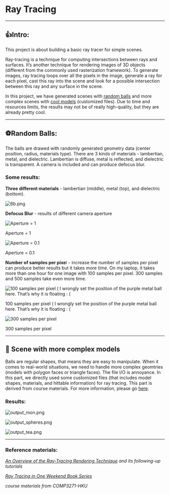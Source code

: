 # Ray Tracing

---

## 👍Intro:

This project is about building a basic ray tracer for simple scenes. 

Ray-tracing is a technique for computing intersections between rays and surfaces. It’s another technique for rendering images of 3D objects (different from the commonly used rasterization framework). To generate images, ray tracing loops over all the pixels in the image, generate a ray for each pixel, cast this ray into the scene and look for a possible intersection between this ray and any surface in the scene.

In this project, we have generated scenes with [random balls](https://github.com/SUcy6/ray-tracing/tree/main/ray-trace) and more complex scenes with [cool models](https://github.com/SUcy6/ray-tracing/tree/main/scene-raytrace1) (customized files). Due to time and resources limits, the results may not be of really high-quality, but they are already pretty cool.

---

## ⚽Random Balls:

The balls are drawed with randomly generated geometry data (center position, radius, materials type). There are 3 kinds of materials - lambertian, metal, and dielectric. Lambertian is diffuse, metal is reflected, and dielectric is transparent. A camera is included and can produce defocus blur.

### Some results:

**Three different materials** - lambertian (middle), metal (top), and dielectric (bottom).

![6b.png](Ray%20Tracing%20cd3871c112ea4ff3a7adfe37b2f1f095/6b.png)

**Defocus Blur** - results of different camera aperture

![Aperture = 1](Ray%20Tracing%20cd3871c112ea4ff3a7adfe37b2f1f095/7.png)

Aperture = 1

![Aperture = 0.1](Ray%20Tracing%20cd3871c112ea4ff3a7adfe37b2f1f095/8.png)

Aperture = 0.1

**Number of samples per pixe**l - increase the number of samples per pixel can produce better results but it takes more time. On my laptop, it takes more than one hour for one image with 100 samples per pixel. 300 samples and 500 samples take even more time.

![100 samples per pixel ( I wrongly set the position of the purple metal ball here. That’s why it is floating : (](Ray%20Tracing%20cd3871c112ea4ff3a7adfe37b2f1f095/9.png)

100 samples per pixel ( I wrongly set the position of the purple metal ball here. That’s why it is floating : (

![300 samples per pixel ](Ray%20Tracing%20cd3871c112ea4ff3a7adfe37b2f1f095/10.png)

300 samples per pixel 

---

## 🙉 Scene with more complex models

Balls are regular shapes, that means they are easy to manipulate. When it comes to real-world situations, we need to handle more complex geomtries (models with polygon faces or triangle faces). The file I/O is annoyance. In this part, we directly used some customized files (that includes model shapes, materials, and hittable information) for ray tracing. This part is derived from course materials. For more information, please go [here](https://github.com/SUcy6/ray-tracing/tree/main/scene-raytrace1).

### Results:

![output_mon.png](Ray%20Tracing%20cd3871c112ea4ff3a7adfe37b2f1f095/output_mon.png)

![output_spheres.png](Ray%20Tracing%20cd3871c112ea4ff3a7adfe37b2f1f095/output_spheres.png)

![output_tea.png](Ray%20Tracing%20cd3871c112ea4ff3a7adfe37b2f1f095/output_tea.png)

---

### Reference materials:

*[An Overview of the Ray-Tracing Rendering Technique](https://www.scratchapixel.com/lessons/3d-basic-rendering/ray-tracing-overview) and its following-up tutorials*

*[Ray Tracing in One Weekend Book Series](https://github.com/RayTracing/raytracing.github.io)*

*course materials from COMP3271-HKU*